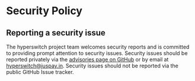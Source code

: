 # Security Policy

## Reporting a security issue

The hyperswitch project team welcomes security reports and is committed to providing prompt attention to security issues. Security issues should be reported privately via the [advisories page on GitHub](https://github.com/juspay/hyperswitch/security/advisories/new) or by email at hyperswitch@juspay.in. Security issues should not be reported via the public GitHub Issue tracker.
